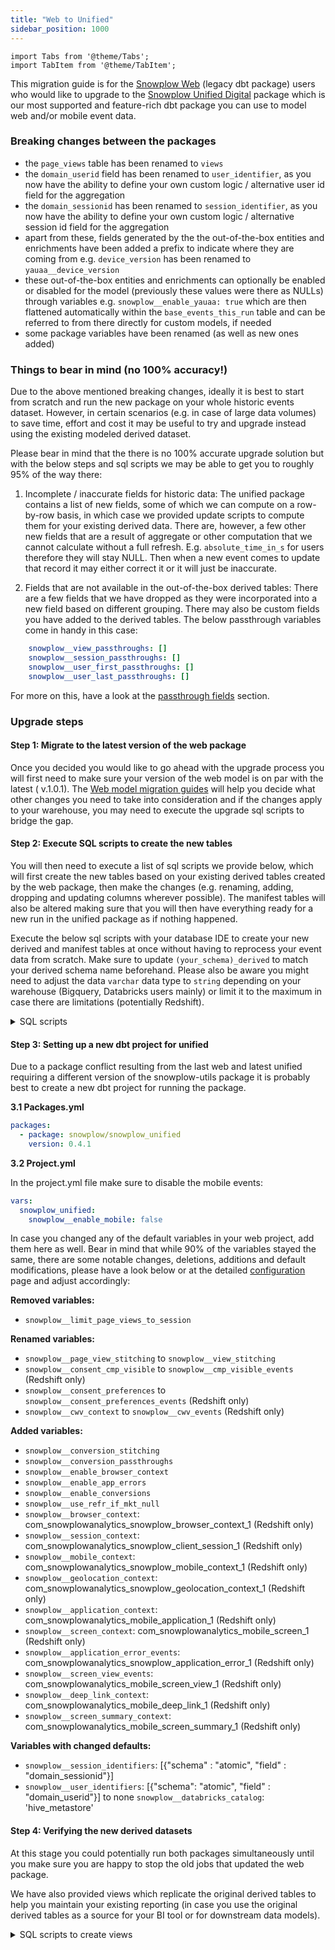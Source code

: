 ```yaml
---
title: "Web to Unified"
sidebar_position: 1000
---
```

```mdx-code-block
import Tabs from '@theme/Tabs';
import TabItem from '@theme/TabItem';
```

This migration guide is for the [Snowplow Web](/docs/modeling-your-data/modeling-your-data-with-dbt/dbt-models/legacy/dbt-web-data-model/index.md) (legacy dbt package) users who would like to upgrade to the [Snowplow Unified Digital](/docs/modeling-your-data/modeling-your-data-with-dbt/dbt-models/dbt-unified-data-model/index.md) package which is our most supported and feature-rich dbt package you can use to model web and/or mobile event data.

### Breaking changes between the packages

- the `page_views` table has been renamed to `views`
- the `domain_userid` field has been renamed to `user_identifier`, as you now have the ability to define your own custom logic / alternative user id field for the aggregation
- the `domain_sessionid` has been renamed to `session_identifier`, as you now have  the ability to define your own custom logic / alternative session id field for the aggregation
- apart from these, fields generated by the the out-of-the-box entities and enrichments have been added a prefix to indicate where they are coming from e.g. `device_version` has been renamed to `yauaa__device_version`
- these out-of-the-box entities and enrichments can optionally be enabled or disabled for the model (previously these values were there as NULLs) through variables e.g. `snowplow__enable_yauaa: true` which are then flattened automatically within the `base_events_this_run` table and can be referred to from there directly for custom models, if needed
- some package variables have been renamed (as well as new ones added)

### Things to bear in mind (no 100% accuracy!)

Due to the above mentioned breaking changes, ideally it is best to start from scratch and run the new package on your whole historic events dataset. However, in certain scenarios (e.g. in case of large data volumes) to save time, effort and cost it may be useful to try and upgrade instead using the existing modeled derived dataset.

Please bear in mind that the there is no 100% accurate upgrade solution but with the below steps and sql scripts we may be able to get you to roughly 95% of the way there:

1. Incomplete / inaccurate fields for historic data:
The unified package contains a list of new fields, some of which we can compute on a row-by-row basis, in which case we provided update scripts to compute them for your existing derived data. There are, however, a few other new fields that are a result of aggregate or other computation that we cannot calculate without a full refresh. E.g. `absolute_time_in_s` for users therefore they will stay NULL. Then when a new event comes to update that record it may either correct it or it will just be inaccurate.

2. Fields that are not available in the out-of-the-box derived tables:
There are a few fields that we have dropped as they were incorporated into a new field based on different grouping. There may also be custom fields you have added to the derived tables. The below passthrough variables come in handy in this case:
```yml
    snowplow__view_passthroughs: []
    snowplow__session_passthroughs: []
    snowplow__user_first_passthroughs: []
    snowplow__user_last_passthroughs: []
```
For more on this, have a look at the [passthrough fields](/docs/modeling-your-data/modeling-your-data-with-dbt/package-features/passthrough-fields/index.md) section.


### Upgrade steps

#### Step 1: Migrate to the latest version of the web package

Once you decided you would like to go ahead with the upgrade process you will first need to make sure your version of the web model is on par with the latest ( v.1.0.1). The [Web model migration guides](/docs/modeling-your-data/modeling-your-data-with-dbt/migration-guides/web/index.md) will help you decide what other changes you need to take into consideration and if the changes apply to your warehouse, you may need to execute the upgrade sql scripts to bridge the gap.


#### Step 2: Execute SQL scripts to create the new tables

You will then need to execute a list of sql scripts we provide below, which will first create the new tables based on your existing derived tables created by the web package, then make the changes (e.g. renaming, adding, dropping and updating columns wherever possible). The manifest tables will also be altered making sure that you will then have everything ready for a new run in the unified package as if nothing happened. 

Execute the below sql scripts with your database IDE to create your new derived and manifest tables at once without having to reprocess your event data from scratch. Make sure to update `(your_schema)_derived` to match your derived schema name beforehand. Please also be aware you might need to adjust the data `varchar` data type to `string` depending on your warehouse (Bigquery, Databricks users mainly) or limit it to the maximum in case there are limitations (potentially Redshift).


<details>
  <summary>SQL scripts</summary>

```sql
create table (your_schema)_derived.snowplow_unified_views as (select * from (your_schema)_derived.snowplow_web_page_views);
create table (your_schema)_derived.snowplow_unified_sessions as (select * from (your_schema)_derived.snowplow_web_sessions);
create table (your_schema)_derived.snowplow_unified_users as (select * from (your_schema)_derived.snowplow_web_users);
create table (your_schema)_derived.snowplow_unified_incremental_manifest as (select * from (your_schema)_derived.snowplow_web_incremental_manifest);
create table (your_schema)_snowplow_manifest.snowplow_unified_base_sessions_lifecycle_manifest as (select * from (your_schema)_snowplow_manifest.snowplow_web_base_sessions_lifecycle_manifest)

alter table (your_schema)_derived.snowplow_unified_views rename column domain_sessionid to session_identifier;
alter table (your_schema)_derived.snowplow_unified_views rename column domain_userid to user_identifier;
alter table (your_schema)_derived.snowplow_unified_views rename column original_domain_userid to device_identifier;
alter table (your_schema)_derived.snowplow_unified_views drop column original_domain_sessionid;
alter table (your_schema)_derived.snowplow_unified_views rename column agent_class to yauaa__agent_class;
alter table (your_schema)_derived.snowplow_unified_views rename column agent_name to yauaa__agent_name;
alter table (your_schema)_derived.snowplow_unified_views rename column agent_name_version to yauaa__agent_name_version;
alter table (your_schema)_derived.snowplow_unified_views rename column agent_name_version_major to yauaa__agent_name_version_major;
alter table (your_schema)_derived.snowplow_unified_views rename column agent_version to yauaa__agent_version;
alter table (your_schema)_derived.snowplow_unified_views rename column agent_version_major to yauaa__agent_version_major;
alter table (your_schema)_derived.snowplow_unified_views rename column category to iab__category;
alter table (your_schema)_derived.snowplow_unified_views drop column device_brand;
alter table (your_schema)_derived.snowplow_unified_views rename column device_class to yauaa__device_class;
alter table (your_schema)_derived.snowplow_unified_views rename column device_family to ua__device_family;
alter table (your_schema)_derived.snowplow_unified_views rename column device_name to yauaa__device_name;
alter table (your_schema)_derived.snowplow_unified_views rename column device_version to yauaa__device_version;
alter table (your_schema)_derived.snowplow_unified_views rename column domain_sessionidx to device_session_index;
alter table  (your_schema)_derived.snowplow_unified_views rename column layout_engine_class to yauaa__layout_engine_class;
alter table  (your_schema)_derived.snowplow_unified_views rename column layout_engine_name to yauaa__layout_engine_name;
alter table  (your_schema)_derived.snowplow_unified_views rename column layout_engine_name_version to yauaa__layout_engine_name_version;
alter table  (your_schema)_derived.snowplow_unified_views rename column layout_engine_name_version_major to yauaa__layout_engine_name_version_major;
alter table  (your_schema)_derived.snowplow_unified_views rename column layout_engine_version to yauaa__layout_engine_version;
alter table  (your_schema)_derived.snowplow_unified_views rename column layout_engine_version_major to yauaa__layout_engine_version_major;
alter table  (your_schema)_derived.snowplow_unified_views rename column operating_system_class to yauaa__operating_system_class;
alter table  (your_schema)_derived.snowplow_unified_views rename column operating_system_name to yauaa__operating_system_name;
alter table  (your_schema)_derived.snowplow_unified_views rename column operating_system_name_version to yauaa__operating_system_name_version;
alter table  (your_schema)_derived.snowplow_unified_views rename column operating_system_version to yauaa__operating_system_version;
alter table  (your_schema)_derived.snowplow_unified_views drop column os_family;
alter table  (your_schema)_derived.snowplow_unified_views rename column os_major to ua__os_major;
alter table  (your_schema)_derived.snowplow_unified_views rename column os_minor to ua__os_minor;
alter table  (your_schema)_derived.snowplow_unified_views rename column os_patch to ua__os_patch;
alter table  (your_schema)_derived.snowplow_unified_views rename column os_patch_minor to ua__os_patch_minor;
alter table  (your_schema)_derived.snowplow_unified_views rename column os_version to ua__os_version;
alter table  (your_schema)_derived.snowplow_unified_views rename column page_views_in_session to views_in_session;
alter table  (your_schema)_derived.snowplow_unified_views rename column page_view_id to view_id;
alter table  (your_schema)_derived.snowplow_unified_views rename column page_view_in_session_index to view_in_session_index;
alter table  (your_schema)_derived.snowplow_unified_views rename column primary_impact to iab__primary_impact;
alter table  (your_schema)_derived.snowplow_unified_views rename column reason to iab__reason;
alter table  (your_schema)_derived.snowplow_unified_views rename column spider_or_robot to iab__spider_or_robot;
alter table  (your_schema)_derived.snowplow_unified_views rename column useragent_family to ua__useragent_family;
alter table  (your_schema)_derived.snowplow_unified_views rename column useragent_major to ua__useragent_major;
alter table  (your_schema)_derived.snowplow_unified_views rename column useragent_minor to ua__useragent_minor;
alter table  (your_schema)_derived.snowplow_unified_views rename column useragent_patch to ua__useragent_patch;
alter table  (your_schema)_derived.snowplow_unified_views rename column useragent_version to ua__useragent_version;
alter table  (your_schema)_derived.snowplow_unified_views add column if not exists default_channel_group varchar(25);
alter table  (your_schema)_derived.snowplow_unified_views add column event_name varchar(1000);
update (your_schema)_derived.snowplow_unified_views 
set event_name = 'page_view'
where 1=1; 
alter table  (your_schema)_derived.snowplow_unified_views add column os_type varchar(16777216);
alter table  (your_schema)_derived.snowplow_unified_views add column os_version varchar(16777216);
alter table  (your_schema)_derived.snowplow_unified_views add column session__previous_session_id varchar(36);
alter table  (your_schema)_derived.snowplow_unified_views add column if not exists stitched_user_id varchar(16777216);

alter table (your_schema)_derived.snowplow_unified_sessions rename column domain_sessionid to session_identifier;
alter table (your_schema)_derived.snowplow_unified_sessions rename column domain_userid to user_identifier;
alter table (your_schema)_derived.snowplow_unified_sessions rename column original_domain_userid to device_identifier;
alter table (your_schema)_derived.snowplow_unified_sessions drop column original_domain_sessionid;
alter table (your_schema)_derived.snowplow_unified_sessions rename column agent_class to yauaa__agent_class;
alter table (your_schema)_derived.snowplow_unified_sessions rename column agent_name to yauaa__agent_name;
alter table (your_schema)_derived.snowplow_unified_sessions rename column agent_name_version to yauaa__agent_name_version;
alter table (your_schema)_derived.snowplow_unified_sessions rename column agent_name_version_major to yauaa__agent_name_version_major;
alter table (your_schema)_derived.snowplow_unified_sessions rename column agent_version to yauaa__agent_version;
alter table (your_schema)_derived.snowplow_unified_sessions rename column agent_version_major to yauaa__agent_version_major;
alter table (your_schema)_derived.snowplow_unified_sessions rename column br_lang to first_br_lang;
alter table (your_schema)_derived.snowplow_unified_sessions rename column br_lang_name to first_br_lang_name;
alter table (your_schema)_derived.snowplow_unified_sessions rename column category to iab__category;
alter table (your_schema)_derived.snowplow_unified_sessions drop column device_brand;
alter table (your_schema)_derived.snowplow_unified_sessions rename column device_class to yauaa__device_class;
alter table (your_schema)_derived.snowplow_unified_sessions rename column device_family to ua__device_family;
alter table (your_schema)_derived.snowplow_unified_sessions rename column device_name to yauaa__device_name;
alter table (your_schema)_derived.snowplow_unified_sessions rename column device_version to yauaa__device_version;
alter table (your_schema)_derived.snowplow_unified_sessions rename column domain_sessionidx to device_session_index;
alter table (your_schema)_derived.snowplow_unified_sessions rename column geo_city to first_geo_city;
alter table (your_schema)_derived.snowplow_unified_sessions rename column geo_continent to first_geo_continent;
alter table (your_schema)_derived.snowplow_unified_sessions rename column geo_country to first_geo_country;
alter table (your_schema)_derived.snowplow_unified_sessions rename column geo_country_name to first_geo_country_name;
alter table (your_schema)_derived.snowplow_unified_sessions drop column geo_region;
alter table (your_schema)_derived.snowplow_unified_sessions rename column geo_region_name to first_geo_region_name;
alter table (your_schema)_derived.snowplow_unified_sessions rename column layout_engine_class to yauaa__layout_engine_class;
alter table (your_schema)_derived.snowplow_unified_sessions rename column layout_engine_name to yauaa__layout_engine_name;
alter table (your_schema)_derived.snowplow_unified_sessions rename column layout_engine_name_version to yauaa__layout_engine_name_version;
alter table (your_schema)_derived.snowplow_unified_sessions rename column layout_engine_name_version_major to yauaa__layout_engine_name_version_major;
alter table (your_schema)_derived.snowplow_unified_sessions rename column layout_engine_version to yauaa__layout_engine_version;
alter table (your_schema)_derived.snowplow_unified_sessions rename column layout_engine_version_major to yauaa__layout_engine_version_major;
alter table (your_schema)_derived.snowplow_unified_sessions rename column operating_system_class to yauaa__operating_system_class;
alter table (your_schema)_derived.snowplow_unified_sessions rename column operating_system_name to yauaa__operating_system_name;
alter table (your_schema)_derived.snowplow_unified_sessions rename column operating_system_name_version to yauaa__operating_system_name_version;
alter table (your_schema)_derived.snowplow_unified_sessions rename column operating_system_version to yauaa__operating_system_version;
alter table (your_schema)_derived.snowplow_unified_sessions drop column os_family;
alter table (your_schema)_derived.snowplow_unified_sessions rename column os_major to ua__os_major;
alter table (your_schema)_derived.snowplow_unified_sessions rename column os_minor to ua__os_minor;
alter table (your_schema)_derived.snowplow_unified_sessions rename column os_patch to ua__os_patch;
alter table (your_schema)_derived.snowplow_unified_sessions rename column os_patch_minor to ua__os_patch_minor;
alter table (your_schema)_derived.snowplow_unified_sessions rename column page_views to views;
alter table (your_schema)_derived.snowplow_unified_sessions rename column primary_impact to iab__primary_impact;
alter table (your_schema)_derived.snowplow_unified_sessions rename column reason to iab__reason;
alter table (your_schema)_derived.snowplow_unified_sessions rename column referrer to page_referrer;
alter table (your_schema)_derived.snowplow_unified_sessions rename column spider_or_robot to iab__spider_or_robot;
alter table (your_schema)_derived.snowplow_unified_sessions rename column useragent_family to ua__useragent_family;
alter table (your_schema)_derived.snowplow_unified_sessions rename column useragent_major to ua__useragent_major;
alter table (your_schema)_derived.snowplow_unified_sessions rename column useragent_minor to ua__useragent_minor;
alter table (your_schema)_derived.snowplow_unified_sessions rename column useragent_patch to ua__useragent_patch;
alter table (your_schema)_derived.snowplow_unified_sessions rename column useragent_version to ua__useragent_version;
alter table (your_schema)_derived.snowplow_unified_sessions add column os_type varchar(16777216);
alter table (your_schema)_derived.snowplow_unified_sessions add column session_duration_s number(18,0);
alter table (your_schema)_derived.snowplow_unified_sessions add column session__previous_session_id varchar(36);
alter table (your_schema)_derived.snowplow_unified_sessions add column first_event_name varchar(1000);
alter table (your_schema)_derived.snowplow_unified_sessions add column last_event_name varchar(1000);
alter table  (your_schema)_derived.snowplow_unified_sessions add column if not exists stitched_user_id varchar(16777216);

alter table (your_schema)_derived.snowplow_unified_users rename column domain_userid to user_identifier;
alter table (your_schema)_derived.snowplow_unified_users drop column original_domain_userid;
alter table (your_schema)_derived.snowplow_unified_users rename column page_views to views;
alter table (your_schema)_derived.snowplow_unified_users rename column referrer to page_referrer;
alter table (your_schema)_derived.snowplow_unified_users add column on_mobile boolean;
update (your_schema)_derived.snowplow_unified_users 
set on_mobile = false
where 1=1; 
alter table (your_schema)_derived.snowplow_unified_users add column on_web boolean;
update (your_schema)_derived.snowplow_unified_users 
set on_web = true
where 1=1; 
alter table (your_schema)_derived.snowplow_unified_users add column screen_names_viewed number(30,0);
alter table (your_schema)_derived.snowplow_unified_users add column sessions_duration_s number(30,0);
alter table (your_schema)_derived.snowplow_unified_users add column active_days number(18,0);
alter table (your_schema)_derived.snowplow_unified_users add column last_platform varchar(255);
update (your_schema)_derived.snowplow_unified_users 
set last_platform = 'web'
where 1=1; 
alter table (your_schema)_derived.snowplow_unified_users add column last_screen_resolution varchar(16777216);
alter table (your_schema)_derived.snowplow_unified_users add column last_os_type varchar(16777216);
alter table (your_schema)_derived.snowplow_unified_users add column last_os_version varchar(16777216);
alter table (your_schema)_derived.snowplow_unified_users add column first_platform varchar(255);
update (your_schema)_derived.snowplow_unified_users 
set first_platform = 'web'
where 1=1; 
alter table (your_schema)_derived.snowplow_unified_users add column geo_latitude float;
alter table (your_schema)_derived.snowplow_unified_users add column geo_longitude float;
alter table (your_schema)_derived.snowplow_unified_users add column geo_timezone varchar(64);
alter table (your_schema)_derived.snowplow_unified_users add column geo_zipcode varchar(15);
alter table  (your_schema)_derived.snowplow_unified_users add column if not exists stitched_user_id varchar(16777216);

update (your_schema)_snowplow_manifest.snowplow_unified_incremental_manifest 
set model = replace(model, 'snowplow_web', 'snowplow_unified')
where 1=1; 

update (your_schema)_snowplow_manifest.snowplow_unified_incremental_manifest 
set model = case when model = 'snowplow_unified_page_views_this_run' then 'snowplow_unified_views_this_run'
when model = 'snowplow_unified_page_views' then 'snowplow_unified_views' else model end
where 1=1;

```
</details>

#### Step 3: Setting up a new dbt project for unified

Due to a package conflict resulting from the last web and latest unified requiring a different version of the snowplow-utils package it is probably best to create a new dbt project for running the package.

**3.1 Packages.yml**

```yml
packages:
  - package: snowplow/snowplow_unified
    version: 0.4.1
```

**3.2 Project.yml**

In the project.yml file make sure to disable the mobile events:

```yml
vars:
  snowplow_unified:
    snowplow__enable_mobile: false
```

In case you changed any of the default variables in your web project, add them here as well. Bear in mind that while 90% of the variables stayed the same, there are some notable changes, deletions, additions and default modifications, please have a look below or at the detailed [configuration](/docs/modeling-your-data/modeling-your-data-with-dbt/dbt-configuration/index.md) page and adjust accordingly:

**Removed variables:**
- `snowplow__limit_page_views_to_session`

**Renamed variables:**
- `snowplow__page_view_stitching` to `snowplow__view_stitching`
- `snowplow__consent_cmp_visible` to `snowplow__cmp_visible_events` (Redshift only)
- `snowplow__consent_preferences` to `snowplow__consent_preferences_events` (Redshift only)
- `snowplow__cwv_context` to `snowplow__cwv_events` (Redshift only)

**Added variables:**
- `snowplow__conversion_stitching`
- `snowplow__conversion_passthroughs`
- `snowplow__enable_browser_context`
- `snowplow__enable_app_errors`
- `snowplow__enable_conversions`
- `snowplow__use_refr_if_mkt_null`
- `snowplow__browser_context`: com_snowplowanalytics_snowplow_browser_context_1 (Redshift only)
- `snowplow__session_context`: com_snowplowanalytics_snowplow_client_session_1 (Redshift only)
- `snowplow__mobile_context`: com_snowplowanalytics_snowplow_mobile_context_1 (Redshift only)
- `snowplow__geolocation_context`: com_snowplowanalytics_snowplow_geolocation_context_1 (Redshift only)
- `snowplow__application_context`: com_snowplowanalytics_mobile_application_1 (Redshift only)
- `snowplow__screen_context`: com_snowplowanalytics_mobile_screen_1 (Redshift only)
- `snowplow__application_error_events`: com_snowplowanalytics_snowplow_application_error_1 (Redshift only)
- `snowplow__screen_view_events`: com_snowplowanalytics_mobile_screen_view_1 (Redshift only)
- `snowplow__deep_link_context`: com_snowplowanalytics_mobile_deep_link_1 (Redshift only)
- `snowplow__screen_summary_context`: com_snowplowanalytics_mobile_screen_summary_1 (Redshift only)

**Variables with changed defaults:**
- `snowplow__session_identifiers`: [{"schema" : "atomic", "field" : "domain_sessionid"}]
- `snowplow__user_identifiers`: [{"schema": "atomic", "field" : "domain_userid"}]
to none
`snowplow__databricks_catalog`: 'hive_metastore'


#### Step 4: Verifying the new derived datasets

At this stage you could potentially run both packages simultaneously until you make sure you are happy to stop the old jobs that updated the web package. 

We have also provided views which replicate the original derived tables to help you maintain your existing reporting (in case you use the original derived tables as a source for your BI tool or for downstream data models).

<details>
  <summary>SQL scripts to create views</summary>

```sql
create view (your_schema)_derived.mock_snowplow_web_page_views as (
  select 
    view_id as page_view_id,
    event_id,
    app_id,
    platform,
    user_id,
    user_identifier as domain_userid,
    device_identifier as original_domain_userid,
    stitched_user_id,
    network_userid,
    session_identifier as domain_sessionid,
    null as original_domain_sessionid,
    device_session_index as domain_sessionidx,
    view_in_session_index as page_view_in_session_index,
    views_in_session as page_views_in_session,
    dvce_created_tstamp,
    collector_tstamp,
    derived_tstamp,
    start_tstamp,
    end_tstamp,
    model_tstamp,
    engaged_time_in_s,
    absolute_time_in_s,
    horizontal_pixels_scrolled,
    vertical_pixels_scrolled,
    horizontal_percentage_scrolled,
    vertical_percentage_scrolled,
    doc_width,
    doc_height,
    content_group,
    page_title,
    page_url,
    page_urlscheme,
    page_urlhost,
    page_urlpath,
    page_urlquery,
    page_urlfragment,
    mkt_medium,
    mkt_source,
    mkt_term,
    mkt_content,
    mkt_campaign,
    mkt_clickid,
    mkt_network,
    default_channel_group,
    page_referrer,
    refr_urlscheme,
    refr_urlhost,
    refr_urlpath,
    refr_urlquery,
    refr_urlfragment,
    refr_medium,
    refr_source,
    refr_term,
    geo_country,
    geo_region,
    geo_region_name,
    geo_city,
    geo_zipcode,
    geo_latitude,
    geo_longitude,
    geo_timezone,
    user_ipaddress,
    useragent,
    br_lang,
    br_viewwidth,
    br_viewheight,
    br_colordepth,
    br_renderengine,
    os_timezone,
    iab__category as category,
    iab__primary_impact as primary_impact,
    iab__reason as reason,
    iab__spider_or_robot as spider_or_robot,
    ua__useragent_family as useragent_family,
    ua__useragent_major as useragent_major,
    ua__useragent_minor as useragent_minor,
    ua__useragent_patch as useragent_patch,
    ua__useragent_version as useragent_version,
    null as  os_family,
    ua__os_major as os_major,
    ua__os_minor as os_minor,
    ua__os_patch as os_patch,
    ua__os_patch_minor as os_patch_minor,
    ua__os_version as os_version,
    ua__device_family as device_family,
    yauaa__device_class as device_class,
    device_category,
    screen_resolution,
    yauaa__agent_class as agent_class,
    yauaa__agent_name as agent_name,
    yauaa__agent_name_version as agent_name_version,
    yauaa__agent_name_version_major as agent_name_version_major,
    yauaa__agent_version as agent_version,
    yauaa__agent_version_major as agent_version_major,
    null as device_brand,
    yauaa__device_name as device_name,
    yauaa__device_version as device_version,
    yauaa__layout_engine_class as layout_engine_class,
    yauaa__layout_engine_name as layout_engine_name,
    yauaa__layout_engine_name_version as layout_engine_name_version,
    yauaa__layout_engine_name_version_major as layout_engine_name_version_major,
    yauaa__layout_engine_version as layout_engine_version,
    yauaa__layout_engine_version_major as layout_engine_version_major,
    yauaa__operating_system_class as operating_system_class,
    yauaa__operating_system_name as operating_system_name,
    yauaa__operating_system_name_version as operating_system_name_version,
    yauaa__operating_system_version as operating_system_version,
  from (your_schema)_derived.snowplow_unified_views
);
    
create view (your_schema)_derived.mock_snowplow_web_sessions as (
  select 
    app_id,
    platform,
    session_identifier as domain_sessionid,
    null as original_domain_sessionid,
    device_session_index as domain_sessionidx,
    start_tstamp,
    end_tstamp,
    model_tstamp,
    user_id,
    user_identifier as domain_userid,
    device_identifier as original_domain_userid,
    stitched_user_id,
    network_userid,
    views as page_views,
    engaged_time_in_s,
    total_events,
    is_engaged,
    absolute_time_in_s,
    first_page_title,
    first_page_url,
    first_page_urlscheme,
    first_page_urlhost,
    first_page_urlpath,
    first_page_urlquery,
    first_page_urlfragment,
    last_page_title,
    last_page_url,
    last_page_urlscheme,
    last_page_urlhost,
    last_page_urlpath,
    last_page_urlquery,
    last_page_urlfragment,
    page_referrer as referrer,
    refr_urlscheme,
    refr_urlhost,
    refr_urlpath,
    refr_urlquery,
    refr_urlfragment,
    refr_medium,
    refr_source,
    refr_term,
    mkt_medium,
    mkt_source,
    mkt_term,
    mkt_content,
    mkt_campaign,
    mkt_clickid,
    mkt_network,
    mkt_source_platform,
    default_channel_group,
    first_geo_country as geo_country,
    null as geo_region,
    first_geo_region_name as geo_region_name,
    first_geo_city as geo_city,
    geo_zipcode,
    geo_latitude,
    geo_longitude,
    geo_timezone,
    first_geo_country_name as geo_country_name,
    first_geo_continent as geo_continent,
    last_geo_country,
    last_geo_region_name,
    last_geo_city,
    last_geo_country_name,
    last_geo_continent,
    user_ipaddress,
    useragent,
    br_renderengine,
    first_br_lang as br_lang,
    first_br_lang_name as br_lang_name,
    last_br_lang,
    last_br_lang_name,
    os_timezone,
    iab__category as category,
    iab__primary_impact as primary_impact,
    iab__reason as reason,
    iab__spider_or_robot as spider_or_robot,
    ua__useragent_family as useragent_family,
    ua__useragent_major as useragent_major,
    ua__useragent_minor as useragent_minor,
    ua__useragent_patch as useragent_patch,
    ua__useragent_version as useragent_version,
    null as  os_family,
    ua__os_major as os_major,
    ua__os_minor as os_minor,
    ua__os_patch as os_patch,
    ua__os_patch as os_patch_minor,
    os_version,
    ua__device_family as device_family,
    yauaa__device_class as device_class,
    device_category,
    screen_resolution,
    yauaa__agent_class as agent_class,
    yauaa__agent_name as agent_name,
    yauaa__agent_name_version as agent_name_version,
    yauaa__agent_name_version_major as agent_name_version_major,
    yauaa__agent_version as agent_version,
    yauaa__agent_version_major as agent_version_major,
    null as device_brand,
    yauaa__device_name as device_name,
    yauaa__device_version as device_version,
    yauaa__layout_engine_class as layout_engine_class,
    yauaa__layout_engine_name as layout_engine_name,
    yauaa__layout_engine_name_version as layout_engine_name_version,
    yauaa__layout_engine_name_version_major as layout_engine_name_version_major,
    yauaa__layout_engine_version as layout_engine_version,
    yauaa__layout_engine_version_major as layout_engine_version_major,
    yauaa__operating_system_class as operating_system_class,
    yauaa__operating_system_name as operating_system_name,
    yauaa__operating_system_name_version as operating_system_name_version,
    yauaa__operating_system_version as operating_system_version
  from (your_schema)_derived.snowplow_unified_sessions
);

create view (your_schema)_derived.mock_snowplow_web_users as (
  select 
    user_id,
    user_identifier as domain_userid,
    null as original_domain_userid,
    network_userid,
    start_tstamp,
    end_tstamp,
    model_tstamp,
    views as pageviews,
    sessions,
    engaged_time_in_s,
    first_page_title,
    first_page_url,
    first_page_urlscheme,
    first_page_urlhost,
    first_page_urlpath,
    first_page_urlquery,
    first_page_urlfragment,
    first_geo_country,
    first_geo_country_name,
    first_geo_continent,
    first_geo_city,
    first_geo_region_name,
    first_br_lang,
    first_br_lang_name,
    last_geo_country,
    last_geo_country_name,
    last_geo_continent,
    last_geo_city,
    last_geo_region_name,
    last_br_lang,
    last_br_lang_name,
    last_page_title,
    last_page_url,
    last_page_urlscheme,
    last_page_urlhost,
    last_page_urlpath,
    last_page_urlquery,
    last_page_urlfragment,
    page_referrer as referrer,
    refr_urlscheme,
    refr_urlhost,
    refr_urlpath,
    refr_urlquery,
    refr_urlfragment,
    refr_medium,
    refr_source,
    refr_term,
    mkt_medium,
    mkt_source,
    mkt_term,
    mkt_content,
    mkt_campaign,
    mkt_clickid,
    mkt_network,
    mkt_source_platform,
    default_channel_group
    from (your_schema)_derived.snowplow_unified_users 
);
```
</details>

